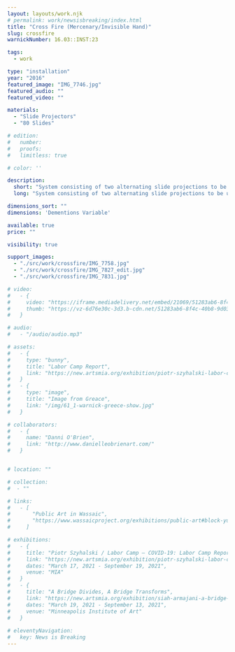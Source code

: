 ```yaml
---
layout: layouts/work.njk
# permalink: work/newsisbreaking/index.html
title: "Cross Fire (Mercenary/Invisible Hand)"
slug: crossfire
warnickNumber: 16.03::INST:23

tags:
  - work

type: "installation"
year: "2016"
featured_image: "IMG_7746.jpg"
featured_audio: ""
featured_video: ""

materials: 
  - "Slide Projectors"
  - "80 Slides"

# edition: 
#   number: 
#   proofs: 
#   limitless: true

# color: ''

description:
  short: "System consisting of two alternating slide projections to be used for realization of our implication in the military industrial complex."
  long: "System consisting of two alternating slide projections to be used for realization of our implication in the military industrial complex."

dimensions_sort: ""
dimensions: 'Dementions Variable'

available: true
price: ""

visibility: true

support_images: 
  - "./src/work/crossfire/IMG_7758.jpg"
  - "./src/work/crossfire/IMG_7827_edit.jpg"
  - "./src/work/crossfire/IMG_7831.jpg"

# video:
#   - {
#     video: "https://iframe.mediadelivery.net/embed/21069/51283ab6-8f4c-40b8-9d03-58ac4d71df9c",
#     thumb: "https://vz-6d76e30c-3d3.b-cdn.net/51283ab6-8f4c-40b8-9d03-58ac4d71df9c/thumbnail.jpg",
#   }

# audio:
#   - "/audio/audio.mp3"

# assets: 
#   - {
#     type: "bunny",
#     title: "Labor Camp Report",
#     link: "https://new.artsmia.org/exhibition/piotr-szyhalski-labor-camp-covid-19-labor-camp-report"
#   }
#   - {
#     type: "image",
#     title: "Image from Greace",
#     link: "/img/61_1-warnick-greece-show.jpg"
#   }

# collaborators:
#   - {
#     name: "Danni O'Brien",
#     link: "http://www.danielleobrienart.com/"
#   }


# location: ""

# collection:
#  - ""

# links:
#   - [
#       "Public Art in Wassaic",
#       "https://www.wassaicproject.org/exhibitions/public-art#block-yui_3_17_2_1_1635259463800_75918",
#     ]

# exhibitions:
#   - {
#     title: "Piotr Szyhalski / Labor Camp – COVID-19: Labor Camp Report",
#     link: "https://new.artsmia.org/exhibition/piotr-szyhalski-labor-camp-covid-19-labor-camp-report",
#     dates: "March 17, 2021 - September 19, 2021",
#     venue: "MIA"
#   }
#   - {
#     title: "A Bridge Divides, A Bridge Transforms",
#     link: "https://new.artsmia.org/exhibition/siah-armajani-a-bridge-divides-a-bridge-transforms",
#     dates: "March 19, 2021 - September 13, 2021",
#     venue: "Minneapolis Institute of Art"
#   }
  
# eleventyNavigation:
#   key: News is Breaking
---
```

